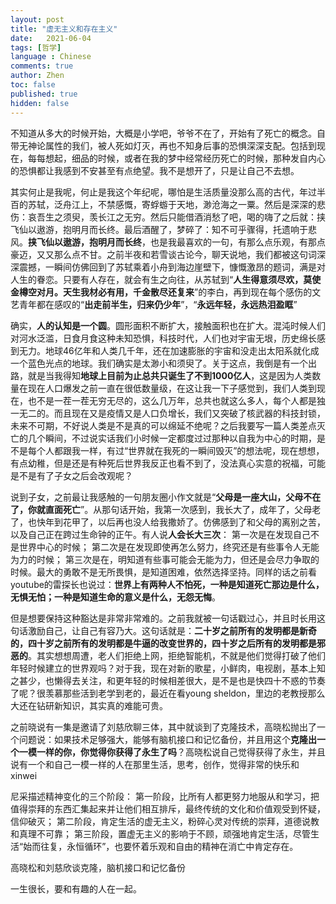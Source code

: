 ```yaml
---
layout: post
title: "虚无主义和存在主义"
date:   2021-06-04
tags: [哲学]
language : Chinese
comments: true
author: Zhen
toc: false
published: true
hidden: false
---
```

不知道从多大的时候开始，大概是小学吧，爷爷不在了，开始有了死亡的概念。自带无神论属性的我们，被人死如灯灭，再也不知身后事的恐惧深深支配。包括到现在，每每想起，细品的时候，或者在我的梦中经常经历死亡的时候，那种发自内心的恐惧都让我感到不安甚至有点绝望。我不是想开了，只是让自己不去想。

其实何止是我呢，何止是我这个年纪呢，哪怕是生活质量没那么高的古代，年过半百的苏轼，泛舟江上，不禁感慨，寄蜉蝣于天地，渺沧海之一粟。然后是深深的悲伤：哀吾生之须臾，羡长江之无穷。然后只能借酒消愁了吧，喝的嗨了之后就：挟飞仙以遨游，抱明月而长终。最后酒醒了，梦碎了：知不可乎骤得，托遗响于悲风。**挟飞仙以遨游，抱明月而长终**，也是我最喜欢的一句，有那么点乐观，有那点豪迈，又又那么点不甘。之前半夜和若雪谈古论今，聊天说地，我们都被这句词深深震撼，一瞬间仿佛回到了苏轼乘着小舟到海边崖壁下，慷慨激昂的题词，满是对人生的眷恋。只要有人存在，就会有生之向往，从苏轼到“**人生得意须尽欢，莫使金樽空对月。天生我材必有用，千金散尽还复来**”的李白，再到现在每个感伤的文艺青年都在感叹的“**出走前半生，归来仍少年**”，“**永远年轻，永远热泪盈眶**”

确实，**人的认知是一个圆**。圆形面积不断扩大，接触面积也在扩大。混沌时候人们对河水泛滥，日食月食这种未知恐惧，科技时代，人们也对宇宙无垠，历史绵长感到无力。地球46亿年和人类几千年，还在加速膨胀的宇宙和没走出太阳系就化成一个蓝色光点的地球。我们确实是太渺小和须臾了。关于这点，我倒是有一个出路，就是当我得知**地球上目前为止总共只诞生了不到1000亿人**，这是因为人类数量在现在人口爆发之前一直在很低数量级，在这让我一下子感觉到，我们人类到现在，也不是一茬一茬无穷无尽的，这么几万年，总共也就这么多人，每个人都是独一无二的。而且现在又是疫情又是人口负增长，我们又突破了核武器的科技封锁，未来不可期，不好说人类是不是真的可以绵延不绝呢？之后我要写一篇人类差点灭亡的几个瞬间，不过说实话我们小时候一定都度过过那种以自我为中心的时期，是不是每个人都跟我一样，有过“世界就在我死的一瞬间毁灭”的想法呢，现在想想，有点幼稚，但是还是有种死后世界我反正也看不到了，没法真心实意的祝福，可能是不是有了子女之后会改观呢？

说到子女，之前最让我感触的一句朋友圈小作文就是“**父母是一座大山，父母不在了，你就直面死亡**”。从那句话开始，我第一次感到，我长大了，成年了，父母老了，也快年到花甲了，以后再也没人给我撒娇了。仿佛感到了和父母的离别之苦，以及自己正在跨过生命钟的正午。有人说**人会长大三次**： 第一次是在发现自己不是世界中心的时候； 第二次是在发现即使再怎么努力，终究还是有些事令人无能为力的时候； 第三次是在，明知道有些事可能会无能为力，但还是会尽力争取的时候。最大的勇敢不是无所畏惧，是知道困难，依然选择坚持。同样的话之前看youtube的雷探长也说过：**世界上有两种人不怕死，一种是知道死亡那边是什么，无惧无怕；一种是知道生命的意义是什么，无怨无悔**。

但是想要保持这种豁达是非常非常难的。之前我就被一句话戳过心，并且时长用这句话激励自己，让自己有容乃大。这句话就是：**二十岁之前所有的发明都是新奇的，四十岁之前所有的发明都是牛逼的改变世界的，四十岁之后所有的发明都是邪恶的**。其实想想周遭，老人们拒绝上网，拒绝智能机，不就是他们觉得打破了他们年轻时候建立的世界观吗？对于我，现在对新的歌星，小鲜肉，电视剧，基本上知之甚少，也懒得去关注，和更年轻的时候相差很大，是不是也是快四十不惑的节奏了呢？很羡慕那些活到老学到老的，最近在看young sheldon，里边的老教授那么大还在钻研新知识，其实真的难能可贵。

之前晓说有一集是邀请了刘慈欣聊三体，其中就谈到了克隆技术，高晓松抛出了一个问题说：如果技术足够强大，能够有脑机接口和记忆备份，并且用这个**克隆出一个一模一样的你，你觉得你获得了永生了吗**？高晓松说自己觉得获得了永生，并且说有一个和自己一模一样的人在那里生活，思考，创作，觉得非常的快乐和xinwei

尼采描述精神变化的三个阶段：
第一阶段，比所有人都更努力地服从和学习，把值得崇拜的东西汇集起来并让他们相互排斥，最终传统的文化和价值观受到怀疑，信仰破灭；
第二阶段，肯定生活的虚无主义，粉碎心灵对传统的崇拜，道德说教和真理不可靠；
第三阶段，置虚无主义的影响于不顾，顽强地肯定生活，尽管生活“始而往复，永恒循环”，也要怀着乐观和自由的精神在消亡中肯定存在。

高晓松和刘慈欣谈克隆，脑机接口和记忆备份

一生很长，要和有趣的人在一起。
<!--stackedit_data:
eyJoaXN0b3J5IjpbMTU3MzI0MDgyLC00NjQ3MDU2MSwtMTQ2Mj
QwMDY1NCw1NzE0NDgzOTAsLTM2OTE3NDU1MF19
-->